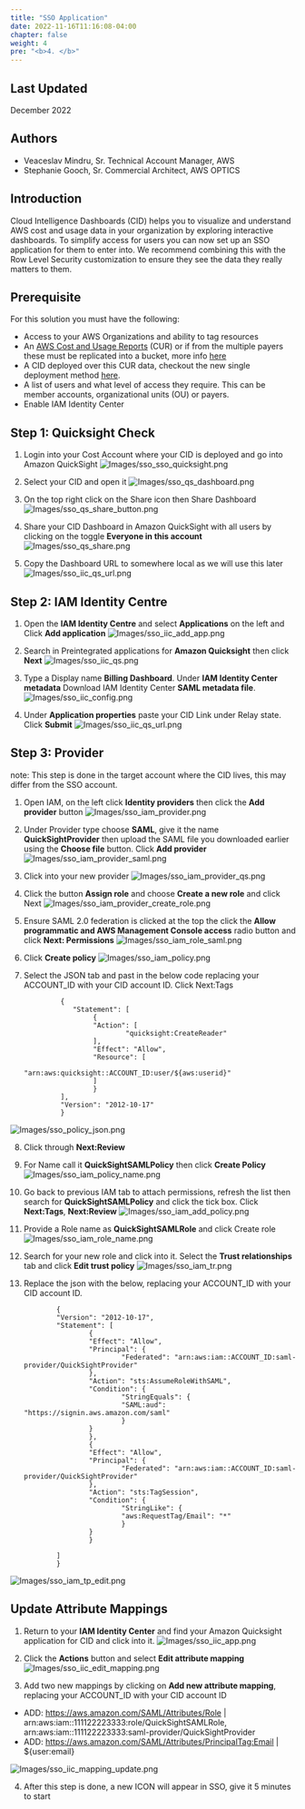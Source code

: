 ```yaml
---
title: "SSO Application"
date: 2022-11-16T11:16:08-04:00
chapter: false
weight: 4
pre: "<b>4. </b>"
---
```

## Last Updated

December 2022

## Authors
- Veaceslav Mindru, Sr. Technical Account Manager, AWS
- Stephanie Gooch, Sr. Commercial Architect, AWS OPTICS


## Introduction

Cloud Intelligence Dashboards (CID) helps you to visualize and understand AWS cost and usage data in your organization by exploring interactive dashboards. To simplify access for users you can now set up an SSO application for them to enter into. We recommend combining this with the Row Level Security customization to ensure they see the data they really matters to them. 

## Prerequisite

For this solution you must have the following:

* Access to your AWS Organizations and ability to tag resources
* An [AWS Cost and Usage Reports](https://docs.aws.amazon.com/cur/latest/userguide/what-is-cur.html) (CUR) or if from the multiple payers these must be replicated into a bucket, more info [here](https://wellarchitectedlabs.com/cost/100_labs/100_1_aws_account_setup/3_cur/#option-2-replicate-the-cur-bucket-to-your-cost-optimization-account-consolidate-multi-payer-curs)
* A CID deployed over this CUR data, checkout the new single deployment method [here](https://wellarchitectedlabs.com/cost/200_labs/200_cloud_intelligence/cost-usage-report-dashboards/dashboards/deploy_dashboards/). 
* A list of users and what level of access they require. This can be member accounts, organizational units (OU) or payers. 
* Enable IAM Identity Center 


## Step 1: Quicksight Check


1. Login into your Cost Account where your CID is deployed and go into Amazon QuickSight
![Images/sso_sso_quicksight.png](/Cost/200_Cloud_Intelligence/Images/sso/sso_quicksight.png?classes=lab_picture_small)

2. Select your CID and open it
![Images/sso_qs_dashboard.png](/Cost/200_Cloud_Intelligence/Images/sso/sso_qs_dashboard.png?classes=lab_picture_small)

3. On the top right click on the Share icon then Share Dashboard
![Images/sso_qs_share_button.png](/Cost/200_Cloud_Intelligence/Images/sso/sso_qs_share_button.png?classes=lab_picture_small)

4. Share your CID Dashboard in Amazon QuickSight with all users by clicking on the toggle **Everyone in this account**
![Images/sso_qs_share.png](/Cost/200_Cloud_Intelligence/Images/sso/sso_qs_share.png?classes=lab_picture_small)

5. Copy the Dashboard URL to somewhere local as we will use this later
![Images/sso_iic_qs_url.png](/Cost/200_Cloud_Intelligence/Images/sso/sso_iic_qs_url.png?classes=lab_picture_small)

## Step 2: IAM Identity Centre

1. Open the **IAM Identity Centre** and select **Applications** on the left and Click **Add application**
![Images/sso_iic_add_app.png](/Cost/200_Cloud_Intelligence/Images/sso/sso_iic_add_app.png?classes=lab_picture_small)

2. Search in Preintegrated applications for **Amazon Quicksight** then click **Next**
![Images/sso_iic_qs.png](/Cost/200_Cloud_Intelligence/Images/sso/sso_iic_qs.png?classes=lab_picture_small)

3. Type a Display name **Billing Dashboard**. Under **IAM Identity Center metadata** Download IAM Identity Center **SAML metadata file**.
![Images/sso_iic_config.png](/Cost/200_Cloud_Intelligence/Images/sso/sso_iic_config.png?classes=lab_picture_small)

4. Under **Application properties** paste your CID Link under Relay state.  Click **Submit**
![Images/sso_iic_qs_url.png](/Cost/200_Cloud_Intelligence/Images/sso/sso_iic_qs_url.png?classes=lab_picture_small)

## Step 3: Provider 
note: This step is done in the target account where the CID lives, this may differ from the SSO account. 

1. Open IAM, on the left click **Identity providers** then click the **Add provider** button
![Images/sso_iam_provider.png](/Cost/200_Cloud_Intelligence/Images/sso/sso_iam_provider.png?classes=lab_picture_small)

2. Under Provider type choose **SAML**, give it the name **QuickSightProvider** then upload the SAML file you downloaded earlier using the **Choose file** button. Click **Add provider**
![Images/sso_iam_provider_saml.png](/Cost/200_Cloud_Intelligence/Images/sso/sso_iam_provider_saml.png?classes=lab_picture_small)

3. Click into your new provider 
![Images/sso_iam_provider_qs.png](/Cost/200_Cloud_Intelligence/Images/sso/sso_iam_provider_qs.png?classes=lab_picture_small)

4. Click the button **Assign role** and choose **Create a new role** and click Next
![Images/sso_iam_provider_create_role.png](/Cost/200_Cloud_Intelligence/Images/sso/sso_iam_provider_create_role.png?classes=lab_picture_small)

5. Ensure SAML 2.0 federation is clicked at the top the click the **Allow programmatic and AWS Management Console access** radio button and click **Next: Permissions**
![Images/sso_iam_role_saml.png](/Cost/200_Cloud_Intelligence/Images/sso/sso_iam_role_saml.png?classes=lab_picture_small)

6. Click **Create policy**
![Images/sso_iam_policy.png](/Cost/200_Cloud_Intelligence/Images/sso/sso_iam_policy.png?classes=lab_picture_small)


7. Select the JSON tab and past in the below code replacing your ACCOUNT_ID with your CID account ID. Click Next:Tags

                {
                   "Statement": [
                        {
                        "Action": [
                                "quicksight:CreateReader"
                        ],
                        "Effect": "Allow",
                        "Resource": [
                                "arn:aws:quicksight::ACCOUNT_ID:user/${aws:userid}"
                        ]
                        }
                ],
                "Version": "2012-10-17"
                }


![Images/sso_policy_json.png](/Cost/200_Cloud_Intelligence/Images/sso/sso_policy_json.png?classes=lab_picture_small)

8. Click through **Next:Review**

9. For Name call it **QuickSightSAMLPolicy** then click **Create Policy**
![Images/sso_iam_policy_name.png](/Cost/200_Cloud_Intelligence/Images/sso/sso_iam_policy_name.png?classes=lab_picture_small)

10. Go back to previous IAM tab to attach permissions, refresh the list then search for **QuickSightSAMLPolicy** and click the tick box. Click **Next:Tags**, **Next:Review**
![Images/sso_iam_add_policy.png](/Cost/200_Cloud_Intelligence/Images/sso/sso_iam_add_policy.png?classes=lab_picture_small)

11. Provide a Role name as **QuickSightSAMLRole** and click Create role
![Images/sso_iam_role_name.png](/Cost/200_Cloud_Intelligence/Images/sso/sso_iam_role_name.png?classes=lab_picture_small)

12. Search for your new role and click into it. Select the **Trust relationships** tab and click **Edit trust policy**
![Images/sso_iam_tr.png](/Cost/200_Cloud_Intelligence/Images/sso/sso_iam_tr.png?classes=lab_picture_small)

13. Replace the json with the below, replacing your ACCOUNT_ID with your CID account ID.

                {
                "Version": "2012-10-17",
                "Statement": [
                        {
                        "Effect": "Allow",
                        "Principal": {
                                "Federated": "arn:aws:iam::ACCOUNT_ID:saml-provider/QuickSightProvider"
                        },
                        "Action": "sts:AssumeRoleWithSAML",
                        "Condition": {
                                "StringEquals": {
                                "SAML:aud": "https://signin.aws.amazon.com/saml"
                                }
                        }
                        },
                        {
                        "Effect": "Allow",
                        "Principal": {
                                "Federated": "arn:aws:iam::ACCOUNT_ID:saml-provider/QuickSightProvider"
                        },
                        "Action": "sts:TagSession",
                        "Condition": {
                                "StringLike": {
                                "aws:RequestTag/Email": "*"
                                }
                        }
                        }

                ]
                }

![Images/sso_iam_tp_edit.png](/Cost/200_Cloud_Intelligence/Images/sso/sso_iam_tp_edit.png?classes=lab_picture_small)

## Update Attribute Mappings

1. Return to your **IAM Identity Center** and find your Amazon Quicksight application for CID and click into it.
![Images/sso_iic_app.png](/Cost/200_Cloud_Intelligence/Images/sso/sso_iic_app.png?classes=lab_picture_small)

2. Click the **Actions** button and select **Edit attribute mapping**
![Images/sso_iic_edit_mapping.png](/Cost/200_Cloud_Intelligence/Images/sso/sso_iic_edit_mapping.png?classes=lab_picture_small)

3. Add two new mappings by clicking on **Add new attribute mapping**, replacing your ACCOUNT_ID with your CID account ID

* ADD: https://aws.amazon.com/SAML/Attributes/Role | arn:aws:iam::111122223333:role/QuickSightSAMLRole, arn:aws:iam::111122223333:saml-provider/QuickSightProvider
* ADD: https://aws.amazon.com/SAML/Attributes/PrincipalTag:Email | ${user:email}

![Images/sso_iic_mapping_update.png](/Cost/200_Cloud_Intelligence/Images/sso/sso_iic_mapping_update.png?classes=lab_picture_small)

4. After this step is done, a new ICON will appear in SSO, give it 5 minutes to start